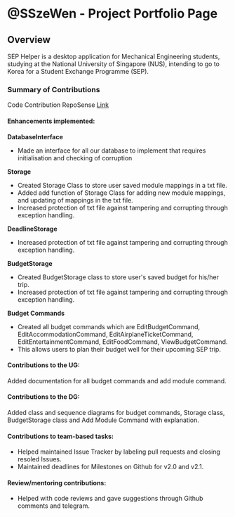 # @SSzeWen - Project Portfolio Page

## Overview

SEP Helper is a desktop application for Mechanical Engineering students, studying at the
National University of Singapore (NUS), intending to go to Korea for a Student Exchange Programme (SEP).

### Summary of Contributions

Code Contribution
RepoSense [Link](https://nus-cs2113-ay2223s2.github.io/tp-dashboard/?search=sszewen&sort=groupTitle&sortWithin=title&timeframe=commit&mergegroup=&groupSelect=groupByRepos&breakdown=true&checkedFileTypes=docs~functional-code~test-code~other&since=2023-02-17
)

#### Enhancements implemented:

**DatabaseInterface**

- Made an interface for all our database to implement that requires initialisation and checking of corruption

**Storage**

- Created Storage Class to store user saved module mappings in a txt file.
- Added add function of Storage Class for adding new module mappings, and updating of mappings in the txt file.
- Increased protection of txt file against tampering and corrupting through exception handling.

**DeadlineStorage**

- Increased protection of txt file against tampering and corrupting through exception handling.

**BudgetStorage**

- Created BudgetStorage class to store user's saved budget for his/her trip.
- Increased protection of txt file against tampering and corrupting through exception handling.

**Budget Commands**

- Created all budget commands which are EditBudgetCommand, EditAccommodationCommand, EditAirplaneTicketCommand,
  EditEntertainmentCommand, EditFoodCommand, ViewBudgetCommand.
- This allows users to plan their budget well for their upcoming SEP trip.

#### Contributions to the UG:

Added documentation for all budget commands and add module command.

#### Contributions to the DG:

Added class and sequence diagrams for budget commands, Storage class, BudgetStorage class and Add Module Command
with explanation.

#### Contributions to team-based tasks:

- Helped maintained Issue Tracker by labeling pull requests and closing resoled Issues.
- Maintained deadlines for Milestones on Github for v2.0 and v2.1.

#### Review/mentoring contributions:

- Helped with code reviews and gave suggestions through Github comments and telegram.